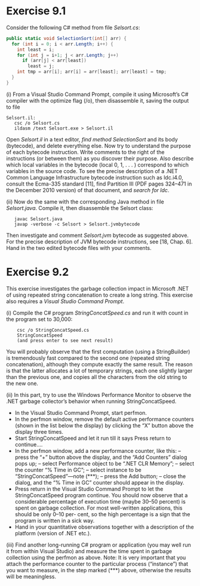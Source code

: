# Exercise 9.1

Consider the following C# method from file *Selsort.cs*:

```c#
public static void SelectionSort(int[] arr) {
  for (int i = 0; i < arr.Length; i++) {
    int least = i;
    for (int j = i+1; j < arr.Length; j++)
      if (arr[j] < arr[least])
        least = j;
    int tmp = arr[i]; arr[i] = arr[least]; arr[least] = tmp;
  }
}
```

(i) From a Visual Studio Command Prompt, compile it using Microsoft’s C# compiler with the optimize flag (/o), then disassemble it, saving the output to file

```shell
Selsort.il:
   csc /o Selsort.cs
   ildasm /text Selsort.exe > Selsort.il
```

Open *Selsort.il* in a text editor, *find method SelectionSort* and its body (bytecode), and delete everything else. Now try to understand the purpose of each bytecode instruction. Write comments to the right of the instructions (or between them) as you discover their purpose. Also describe which local variables in the bytecode (local 0, 1, . . . ) correspond to which variables in the source code.
To see the precise description of a .NET Common Language Infrastructure bytecode instruction such as ldc.i4.0, consult the Ecma-335 standard [11], find Partition III (PDF pages 324–471 in the December 2010 version) of that document, and *search for ldc*.

(ii) Now do the same with the corresponding Java method in file *Selsort.java*. Compile it, then disassemble the Selsort class:

```shell
   javac Selsort.java
   javap -verbose -c Selsort > Selsort.jvmbytecode
```

Then investigate and comment *Selsort.jvm* bytecode as suggested above. For the precise description of JVM bytecode instructions, see [18, Chap. 6].
Hand in the two edited bytecode files with your comments.



# Exercise 9.2

This exercise investigates the garbage collection impact in Microsoft .NET of using repeated string concatenation to create a long string. This exercise also requires a *Visual Studio Command Prompt*.

(i) Compile the C# program *StringConcatSpeed.cs* and run it with count in the program set to 30,000:

```shell
    csc /o StringConcatSpeed.cs
    StringConcatSpeed
    (and press enter to see next result)
```

You will probably observe that the first computation (using a StringBuilder) is tremendously fast compared to the second one (repeated string concatenation), although they compute exactly the same result. The reason is that the latter allocates a lot of temporary strings, each one slightly larger than the previous one, and copies all the characters from the old string to the new one.

(ii) In this part, try to use the Windows Performance Monitor to observe the .NET garbage collector’s behavior when running StringConcatSpeed.

- In the Visual Studio Command Prompt, start perfmon.
- In the perfmon window, remove the default active performance counters (shown in the list below the display) by clicking the “X” button above the display three times.
- Start StringConcatSpeed and let it run till it says Press return to continue....
- In the perfmon window, add a new performance counter, like this:
    – press the “+” button above the display, and the “Add Counters” dialog pops up;
    – select Performance object to be “.NET CLR Memory”;
    – select the counter “% Time in GC”;
    – select instance to be “StringConcatSpeed”—note (***);
    – press the Add button;
    – close the dialog, and the “% Time in GC” counter should appear in the display.
- Press return in the Visual Studio Command Prompt to let the StringConcatSpeed program continue. You should now observe that a considerable percentage of execution time (maybe 30–50 percent) is spent on garbage collection. For most well-written applications, this should be only 0–10 per- cent, so the high percentage is a sign that the program is written in a sick way.
- Hand in your quantitative observations together with a description of the platform (version of .NET etc.).

(iii) Find another long-running C# program or application (you may well run it from within Visual Studio) and measure the time spent in garbage collection using the perfmon as above. Note: It is very important that you attach the performance counter to the particular process (“instance”) that you want to measure, in the step marked (***) above, otherwise the results will be meaningless.
